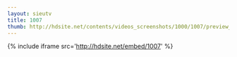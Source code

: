 ```yaml
---
layout: sieutv
title: 1007
thumb: http://hdsite.net/contents/videos_screenshots/1000/1007/preview_360p.mp4.jpg
---
```

{% include iframe src='http://hdsite.net/embed/1007' %}
 
